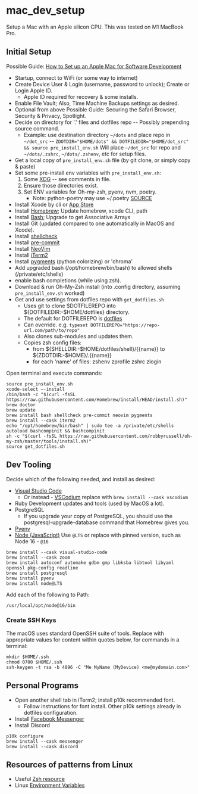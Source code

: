 # mac_dev_setup

Setup a Mac with an Apple silicon CPU. This was tested on M1 MacBook Pro.

## Initial Setup

Possible Guide: [How to Set up an Apple Mac for Software Development](https://www.stuartellis.name/articles/mac-setup/)

* Startup, connect to WiFi (or some way to internet)
* Create Device User & Login (username, password to unlock); Create or Login Apple ID.
  * Apple ID required for recovery & some installs.
* Enable File Vault; Also, Time Machine Backups settings as desired.
* Optional from above Possible Guide: Securing the Safari Browser, Security & Privacy, Spotlight.
* Decide on directory for '.' files and dotfiles repo -- Possibly prepending source command.
  * Example: use destination directory `~/dots` and place repo in `~/dot_src`
    -- `ZDOTDIR="$HOME/dots" && DOTFILEDIR="$HOME/dot_src" && source pre_install_env.sh`
    Will place `~/dot_src` for repo and `~/dots/.zshrc`, `~/dots/.zshenv`, etc for setup files.
* Get a local copy of `pre_install_env.sh` file (by git clone, or simply copy & paste)
* Set some pre-install env variables with `pre_install_env.sh`:
  1) Some [XDG](https://wiki.archlinux.org/title/XDG_Base_Directory) -- see comments in file.
  2) Ensure those directories exist.
  3) Set ENV variables for Oh-my-zsh, pyenv, nvm, poetry.
     * Note: python-poetry may use ~/.poetry [SOURCE](https://github.com/python-poetry/poetry/issues/2148#issuecomment-943951697)
* Install Xcode by cli or [App Store](https://apps.apple.com/us/app/xcode/id497799835?mt=12)
* Install [Homebrew](https://brew.sh); Update homebrew, xcode CLI, path
* Install [Bash](https://www.shell-tips.com/mac/upgrade-bash/); Upgrade to get Associative Arrays
* Install Git (updated compared to one automatically in MacOS and Xcode).
* Install [shellcheck](https://github.com/koalaman/shellcheck#installing)
* Install [pre-commit](https://formulae.brew.sh/formula/pre-commit)
* Install [NeoVim](https://formulae.brew.sh/formula/neovim)
* Install [iTerm2](https://formulae.brew.sh/cask/iterm2)
* Install [pygments](https://formulae.brew.sh/formula/pygments) (python colorizing) or 'chroma'
* Add upgraded bash (/opt/homebrew/bin/bash) to allowed shells (/private/etc/shells)
* enable bash completions (while using zsh).
* Download & run Oh-My-Zsh install (into .config directory, assuming `pre_install_env.sh` worked)
* Get and use settings from dotfiles repo with `get_dotfiles.sh`
  * Uses git to clone $DOTFILEREPO into ${DOTFILEDIR:-$HOME/dotfiles} directory.
  * The default for DOTFILEREPO is [dotfiles](https://github.com/SeattleChris/dotfiles.git)
  * Can override. e.g. `typeset DOTFILEREPO="https://repo-url.com/path/to/repo"`
  * Also clones sub-modules and updates them.
  * Copies zsh config files:
    * from ${SHELLDIR:-$HOME/dotfiles/shell}/{{name}} to ${ZDOTDIR:-$HOME}/.{{name}}
    * for each 'name' of files: zshenv zprofile zshrc zlogin

Open terminal and execute commands:

```Shell
source pre_install_env.sh
xcode-select —-install
/bin/bash -c "$(curl -fsSL https://raw.githubusercontent.com/Homebrew/install/HEAD/install.sh)"
brew doctor
brew update
brew install bash shellcheck pre-commit neovim pygments
brew install --cask iterm2
echo "/opt/homebrew/bin/bash" | sudo tee -a /private/etc/shells
autoload bashcompinit && bashcompinit
sh -c "$(curl -fsSL https://raw.githubusercontent.com/robbyrussell/oh-my-zsh/master/tools/install.sh)"
source get_dotfiles.sh
```

## Dev Tooling

Decide which of the following needed, and install as desired:

* [Visual Studio Code](https://formulae.brew.sh/cask/visual-studio-code)
  * Or instead - [VSCodium](https://vscodium.com) replace with `brew install --cask vscodium`
* Ruby Development updates and tools (used by MacOS a lot).
* PostgreSQL
  * If you upgrade your copy of PostgreSQL, you should use the postgresql-upgrade-database command that Homebrew gives you.
* [Pyenv](https://github.com/pyenv/pyenv)
* [Node (JavaScript)]() Use `@LTS` or replace with pinned version, such as Node 16 - `@16`

```Shell
brew install --cask visual-studio-code
brew install --cask zoom
brew install autoconf automake gdbm gmp libksba libtool libyaml openssl pkg-config readline
brew install postgresql
brew install pyenv
brew install node@LTS
```

Add each of the following to Path:

```Shell
/usr/local/opt/node@16/bin
```

### Create SSH Keys

The macOS uses standard OpenSSH suite of tools.
Replace with appropriate values for content within quotes below,
for commands in a terminal:

```Shell
mkdir $HOME/.ssh
chmod 0700 $HOME/.ssh
ssh-keygen -t rsa -b 4096 -C "Me MyName (MyDevice) <me@mydomain.com>"
```

## Personal Programs

* Open another shell tab in iTerm2; install p10k recommended font.
  * Follow instructions for font install. Other p10k settings already in dotfiles configuration.
* Install [Facebook Messenger](https://formulae.brew.sh/cask/messenger)
* Install Discord

```Shell
p10k configure
brew install --cask messenger
brew install --cask discord
```

## Resources of patterns from Linux

* Useful [Zsh resource](https://wiki.archlinux.org/title/Zsh)
* Linux [Environment Variables](https://wiki.archlinux.org/title/Environment_variables)
